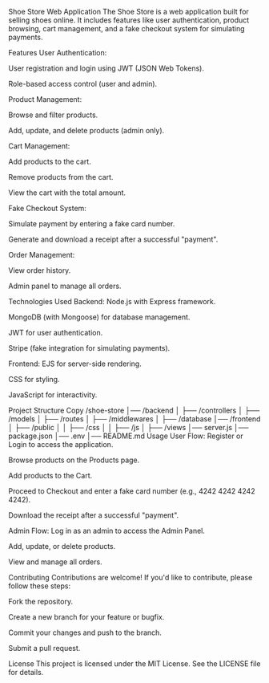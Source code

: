 Shoe Store Web Application
The Shoe Store is a web application built for selling shoes online. It includes features like user authentication, product browsing, cart management, and a fake checkout system for simulating payments.

Features
User Authentication:

User registration and login using JWT (JSON Web Tokens).

Role-based access control (user and admin).

Product Management:

Browse and filter products.

Add, update, and delete products (admin only).

Cart Management:

Add products to the cart.

Remove products from the cart.

View the cart with the total amount.

Fake Checkout System:

Simulate payment by entering a fake card number.

Generate and download a receipt after a successful "payment".

Order Management:

View order history.

Admin panel to manage all orders.

Technologies Used
Backend:
Node.js with Express framework.

MongoDB (with Mongoose) for database management.

JWT for user authentication.

Stripe (fake integration for simulating payments).

Frontend:
EJS for server-side rendering.

CSS for styling.

JavaScript for interactivity.

Project Structure
Copy
/shoe-store
│── /backend
│   ├── /controllers
│   ├── /models
│   ├── /routes
│   ├── /middlewares
│   ├── /database
│── /frontend
│   ├── /public
│   │   ├── /css
│   │   ├── /js
│   ├── /views
│── server.js
│── package.json
│── .env
│── README.md
Usage
User Flow:
Register or Login to access the application.

Browse products on the Products page.

Add products to the Cart.

Proceed to Checkout and enter a fake card number (e.g., 4242 4242 4242 4242).

Download the receipt after a successful "payment".

Admin Flow:
Log in as an admin to access the Admin Panel.

Add, update, or delete products.

View and manage all orders.

Contributing
Contributions are welcome! If you'd like to contribute, please follow these steps:

Fork the repository.

Create a new branch for your feature or bugfix.

Commit your changes and push to the branch.

Submit a pull request.

License
This project is licensed under the MIT License. See the LICENSE file for details.